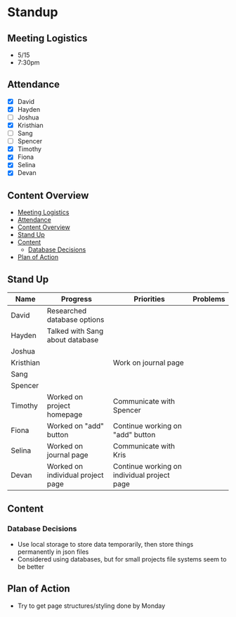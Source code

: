 # Standup

## Meeting Logistics
- 5/15
- 7:30pm

## Attendance
- [x] David
- [x] Hayden
- [ ] Joshua
- [x] Kristhian
- [ ] Sang
- [ ] Spencer
- [x] Timothy
- [x] Fiona
- [x] Selina
- [x] Devan

## Content Overview
- [Meeting Logistics](#meeting-logistics)
- [Attendance](#attendance)
- [Content Overview](#content-overview)
- [Stand Up](#stand-up)
- [Content](#content)
  - [Database Decisions](#database-decisions)
- [Plan of Action](#plan-of-action)

## Stand Up
| Name | Progress | Priorities | Problems |
| --- | --- | --- | --- |
| David | Researched database options |  |  |
| Hayden | Talked with Sang about database |  |  |
| Joshua |  |  |  |
| Kristhian |  | Work on journal page |  |
| Sang |  |  |  |
| Spencer |  |  |  |
| Timothy | Worked on project homepage | Communicate with Spencer |  |
| Fiona | Worked on "add" button | Continue working on "add" button |  |
| Selina | Worked on journal page | Communicate with Kris |  |
| Devan | Worked on individual project page | Continue working on individual project page |  |

## Content

### Database Decisions
- Use local storage to store data temporarily, then store things permanently in json files
- Considered using databases, but for small projects file systems seem to be better

## Plan of Action
- Try to get page structures/styling done by Monday